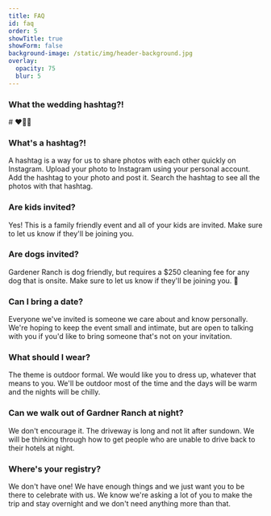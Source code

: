 ```yaml
---
title: FAQ
id: faq
order: 5
showTitle: true
showForm: false
background-image: /static/img/header-background.jpg
overlay:
  opacity: 75
  blur: 5
---
```

### What the wedding hashtag?!

\# ❤️🎈💯

### What's a hashtag?!

A hashtag is a way for us to share photos with each other quickly on Instagram.  Upload your photo to Instagram using your personal account.  Add the hashtag to your photo and post it.  Search the hashtag to see all the photos with that hashtag.

### Are kids invited?

Yes!  This is a family friendly event and all of your kids are invited.  Make sure to let us know if they'll be joining you.

### Are dogs invited?

Gardener Ranch is dog friendly, but requires a $250 cleaning fee for any dog that is onsite.  Make sure to let us know if they'll be joining you. 🐶

### Can I bring a date?

Everyone we've invited is someone we care about and know personally.  We're hoping to keep the event small and intimate, but are open to talking with you if you'd like to bring someone that's not on your invitation.

### What should I wear?

The theme is outdoor formal.  We would like you to dress up, whatever that means to you.  We'll be outdoor most of the time and the days will be warm and the nights will be chilly.

### Can we walk out of Gardner Ranch at night?

We don't encourage it.  The driveway is long and not lit after sundown.  We will be thinking through how to get people who are unable to drive back to their hotels at night.

### Where's your registry?

We don't have one!  We have enough things and we just want you to be there to celebrate with us.  We know we're asking a lot of you to make the trip and stay overnight and we don't need anything more than that.
